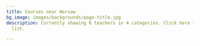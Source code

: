```yaml
---
title: Courses near Warsaw
bg_image: images/backgrounds/page-title.jpg
description: Currently showing 6 teachers in 4 categories. Click here to expand search
  list.

---
```

